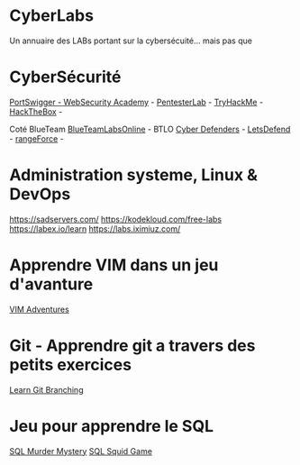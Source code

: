 # CyberLabs
Un annuaire des LABs portant sur la cybersécuité... mais pas que

 # CyberSécurité
[PortSwigger - WebSecurity  Academy](https://portswigger.net/web-security/) - 
[PentesterLab](https://pentesterlab.com/exercises) - 
[TryHackMe](https://tryhackme.com/) - 
[HackTheBox](https://www.hackthebox.com/) - 

Coté BlueTeam
[BlueTeamLabsOnline](https://blueteamlabs.online/) -  BTLO
[Cyber Defenders](https://cyberdefenders.org/blueteam-ctf-challenges/) - 
[LetsDefend](https://app.letsdefend.io/) - 
[rangeForce](https://www.rangeforce.com/free-edition) - 


 # Administration systeme, Linux & DevOps
 https://sadservers.com/ 
https://kodekloud.com/free-labs
https://labex.io/learn
https://labs.iximiuz.com/


# Apprendre VIM dans un jeu d'avanture
[VIM Adventures](https://vim-adventures.com/)

# Git - Apprendre git a travers des petits exercices
[Learn Git Branching](https://learngitbranching.js.org/)

# Jeu pour apprendre le SQL
[SQL Murder Mystery](https://mystery.knightlab.com/)
[SQL Squid Game](https://datalemur.com/sql-game)
